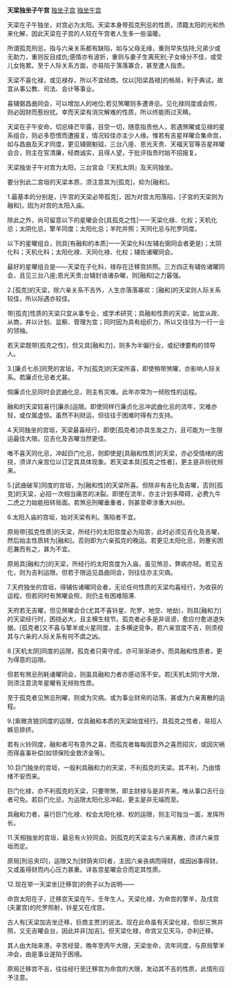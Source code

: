 **天梁独坐子午宫**
[独坐子宫](./天梁独坐子宫.png)
[独坐午宫](./天梁独坐午宫.png)

天梁在子午独坐，对宫必为太阳。天梁本身带孤克刑忌的性质，须籍太阳的光和热来化解，因此天梁在子宫的人较在午宫者人生多一些温暖。

所谓孤克刑忌，指与六亲关系都有缺陷，如与父母无缘，重则早失怙持;兄弟少或无助力，重则反目成仇;感情亦有波折，重则与妻子生离死别;子女缘分不佳，或受儿女拖累。至于人际关系方面，亦易陷于落落寡合，甚至遭人指责。

天梁不喜化禄，或见禄存，所以不宜经商。仅以[阳梁昌禄]的格局，利于典试，故宜从事公教、司法、会计等事业。

喜辅弼昌曲同会，可以增加人的地位;若见煞曜则多遭谗忌。见化禄同度或会照，则必因财而惹纷扰。幸而天梁有消灾解难的性质，所以终能雨过天睛。

天梁在子午安命，切忌锋芒毕露，目空一切，随意指责他人，若遇煞曜或见禄的星系组合，则必多怨恨而遭报复，情况较佳亦主少人缘。惟若有吉星祥曜合集命宫，如与昌曲及天才同度，更见辅弼魁钺，三台八座、恩光天贵、天福天官等吉星祥曜会合，则主在官清廉，经商诚实，且得人望，于批评指责时始不招报复。


天梁独坐子午对宫为太阳，三台宮会『天机太阴』及天同独坐。

要分別此二宮垣的天梁本质，须注意其为[孤克]，抑为[融和]。

1.最基本的分别是，[午宫的天梁必带孤克]，因为对宫太阳落陷，[子宮的天梁则为融和]，因为对宫的太阳入庙。

除此之外，尚可留意以下的星曜会合[具孤克之性]一一天梁化禄、化权；天机化忌；太阴化忌，擎羊同度；太阳化忌；羊陀并照；天同化忌与陀罗同度。

以下的星曜组合，则具[有融和的本质]一一天梁化科(左辅右弼同会者更是)；太阴化科；天机化科；太阳化禄、天同化禄、化权；辅佐诸曜同会。

最好的星曜组合是——天梁在子化科，禄存在迁移宫拱照。三方四正有辅佐诸曜同会，且见三台八座;恩光天贵;台辅封诰诸杂曜，则[融和]之力最强。

2.[孤克]的天梁，除六亲关系不吉外，人生亦落落寡欢：[融和]的天梁则人际关系较佳，所以际遇亦较佳。

带[孤克]性质的天梁只宜从事专业，或学术研究；具融和性质的天梁，始宜从政、从商，并以计划、监察、管理为宜；同时因为具有组织力，所以又往往为一行一业的领袖。

若天梁既带[孤克之性]，但又具[融和力]，则多为半偏行业，或纪律要构的领导人。

3.[廉贞七杀]同茺的宮垣，不为[孤克]的天梁所喜，即使稍带煞曜，亦影响人际关系。若廉贞化忌者尤甚。

倘廉贞化忌同时会武曲化忌，则主有灾难。此年亦常为一倾败性的运程。

融和的天梁较喜行[廉杀]运限。即使同样行廉贞化忌冲武曲化忌的流年，灾难亦轻，或仅属虚惊。虽然不利财运，但往往于困难时得有力支持。

4.天同独坐的宫垣，天梁最喜经行，即使[孤克者]亦具生发之力，且可能为一生限运最佳大限。见吉化及吉曜当然更佳。

唯不喜天同化忌，冲起巨门化忌，则即使是[具融和性质]的天梁，亦必受情绪的困挠，须详六亲宫位以订定其具体现象。若天梁本具[孤克之性者]，更主是非纷扰频来。

5.[武曲破军]同度的宫垣，为[融和性]的天梁所喜。但除非有吉化及吉曜，否则[孤克]的天梁，必招一次相当痛苦的决裂。即使在流年，亦主计划多障碍，必费九牛二虎之力始能扭转局面。若煞忌刑曜垂重者，则甚至牵涉重大纠纷。

6.太阳入庙的宫垣，始对天梁有利。落陷者不宜。

原局带[孤克性质]的天梁，所经行的太阳宫度必为陷宫，此时必须见吉化及吉曜，然后始主性质转为[融和]。否则即为六亲孤克的晚运。若更见太阳化忌，则蹇劣困厄兼而有之，甚为不宜。

原局具[融和力]的天梁，所经行的太阳宫度为入庙，虽见煞忌，弊病亦轻。若见吉化，则为吉利运限。但若于限运见昌曲同会，则往往亦主灾病。

7.天府独坐的宫垣，得辅佐诸曜同会者，无论任何性质的天梁均喜经行，为收获的运程。但若同时有煞曜会照，则仍主有困难阻滞.

天府若无吉曜，但见煞曜会合(尤其不喜铃星、陀罗、地空、地劫)，则具[融和力]的天梁经行时，困挠必大，且主横生枝节。孤克者必多是非谣谤，愈应付愈进退失据。[孤克者]又不喜与擎羊或火星同度，主多横逆竞争。若六亲宫度不吉，则须视其与六亲的人际关系有何不虞之凶。

8.[天机太阴]同度的运限，孤克者只需守成，亦可渐渐进步。而具融和性质者，更为得意的运限。

但若有煞忌刑耗诸曜同会，则虽具融和力者亦感动荡不安。若[天机太阴]守大限，则须注意流年星曜有无倾败性质。

至于孤克者见煞忌刑曜，则或为灾病。或为事业财帛的动荡，甚或为六亲离散的运程。

9.[紫微贪狼]同度的运限，仅具融和本质的天梁始宜经行。具孤克之性者，易招人嫉忌排挤。

若有火铃同度，融和者可有意外之喜，而孤克者每每因意外之喜而招灾，或因灾祸而得喜事补偿(如领保险金救济金等)。

10.巨门独坐的宫垣，一般利具融和力的天梁，不利孤克的天梁。其不利，乃由情绪不安而来。

巨门化禄，亦不利孤克的天梁，只要带煞，即主财禄与是非齐来。唯从事口舌行业者可免。若巨门化忌，为运限太阳化忌冲起，更主是非无端而至。

具融和力者，喜行巨门化禄、权会太阳化禄、权的运限，则主可独当一面，发挥所长。

11.天相独坐的宫垣，最忌有火铃同会。则孤克的天梁主与六亲离散，须详六亲宫垣而定。

原局[刑忌夹印]，运限又为[财荫夹印]者，主因六亲丧病而得财，或因凶事得财。又或虽得财而内心压力甚重。详各宫星曜会合而定其性质。

12.现在举一天梁坐[迁移宫]的例子以为说明——

命宫太阳在子，迁移宫天梁在午。壬年生人。天梁化禄，为命宫的擎羊，及戌宫(夫妻宫)的陀罗照射，铃星又在戌宫。

古人有[天梁加吉坐迁移，巨商主贾]的说法。现在此命虽有天梁化禄，但却三煞并照，又无吉曜会台，因此并非[加吉]。但天梁化禄，命宫又见天马，亦利迁移。

其人由大陆来港，辛苦经营，晚年至丙午大限，天梁坐命，流年同度，与原局擎羊冲会，由是事业遂陷于困境。

原局迁移宫不吉，往往经行至迁移宫为命宫的大限，发动其不吉的性质，此情形应予注意。